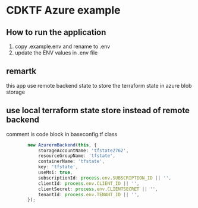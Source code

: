 # CDKTF Azure example

## How to run the application
1. copy .example.env and rename to .env
2. update the ENV values in .env file

## remartk
this app use remote backend state to store the terraform state in azure blob storage

## use local terraform state store instead of remote backend
comment is code block in baseconfig.tf class
```typescript
		new AzurermBackend(this, {
			storageAccountName: 'tfstate2762',
			resourceGroupName: 'tfstate',
			containerName: 'tfstate',
			key: 'tfstate',
			useMsi: true,
			subscriptionId: process.env.SUBSCRIPTION_ID || '',
			clientId: process.env.CLIENT_ID || '',
			clientSecret: process.env.CLIENTSECRET || '',
			tenantId: process.env.TENANT_ID || '',
		});
```
